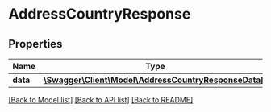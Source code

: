 # AddressCountryResponse

## Properties
Name | Type | Description | Notes
------------ | ------------- | ------------- | -------------
**data** | [**\Swagger\Client\Model\AddressCountryResponseData[]**](AddressCountryResponseData.md) |  | [optional] 

[[Back to Model list]](../README.md#documentation-for-models) [[Back to API list]](../README.md#documentation-for-api-endpoints) [[Back to README]](../README.md)


